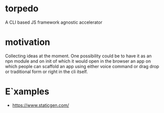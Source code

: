 # torpedo
A CLI based  JS framework agnostic accelerator

# motivation
Collecting ideas at the moment. 
One possibility could be to have it as an npn module and on init of which it would open in 
the browser an app on which people can scaffold an app using either voice command or 
drag drop or traditional form or right in the cli itself.



 # E`xamples
 - https://www.staticgen.com/

